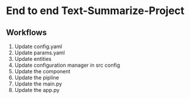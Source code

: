 # End to end Text-Summarize-Project

## Workflows

1. Update config.yaml
2. Update params.yaml
3. Update entities
4. Update configuration manager in src config
5. Update the component
6. Update the pipline
7. Update the main.py
8. Update the app.py

